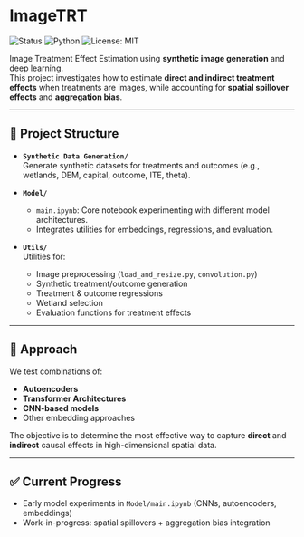 
# ImageTRT

![Status](https://img.shields.io/badge/status-in%20progress-yellow)
![Python](https://img.shields.io/badge/python-3.9%2B-blue)
![License: MIT](https://img.shields.io/badge/License-MIT-green.svg)

Image Treatment Effect Estimation using **synthetic image generation** and deep learning.  
This project investigates how to estimate **direct and indirect treatment effects** when treatments are images, while accounting for **spatial spillover effects** and **aggregation bias**.

---

## 📂 Project Structure

- **`Synthetic Data Generation/`**  
  Generate synthetic datasets for treatments and outcomes (e.g., wetlands, DEM, capital, outcome, ITE, theta).

- **`Model/`**  
  - `main.ipynb`: Core notebook experimenting with different model architectures.  
  - Integrates utilities for embeddings, regressions, and evaluation.  

- **`Utils/`**  
  Utilities for:  
  - Image preprocessing (`load_and_resize.py`, `convolution.py`)  
  - Synthetic treatment/outcome generation  
  - Treatment & outcome regressions  
  - Wetland selection  
  - Evaluation functions for treatment effects  

---

## 🚀 Approach

We test combinations of:
- **Autoencoders**
- **Transformer Architectures**
- **CNN-based models**  
- Other embedding approaches  

The objective is to determine the most effective way to capture **direct** and **indirect** causal effects in high-dimensional spatial data.

---

## ✅ Current Progress
 
- Early model experiments in `Model/main.ipynb` (CNNs, autoencoders, embeddings)  
- Work-in-progress: spatial spillovers + aggregation bias integration  

